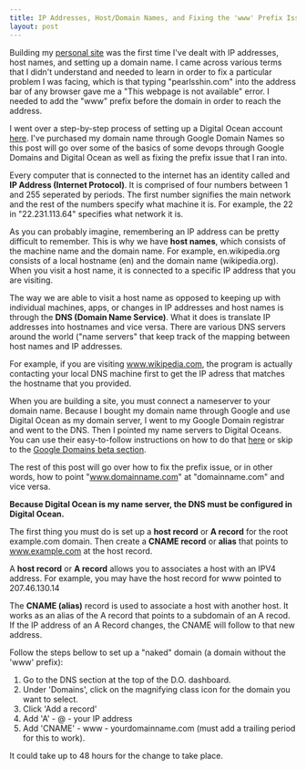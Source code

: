 ```yaml
---
title: IP Addresses, Host/Domain Names, and Fixing the 'www' Prefix Issue
layout: post
---
```


Building my <a href="http://www.pearlsshin.com">personal site</a> was the first time I've dealt with IP addresses, host names, and setting up a domain name. I came across various terms that I didn't understand and needed to learn in order to fix a particular problem I was facing, which is that typing "pearlsshin.com" into the address bar of any browser gave me a "This webpage is not available" error. I needed to add the "www" prefix before the domain in order to reach the address.

I went over a step-by-step process of setting up a Digital Ocean account <a href="http://pearlshin.github.io/2015/03/27/digital-oceans-nginx-devops.html">here</a>. I've purchased my domain name through Google Domain Names so this post will go over some of the basics of some devops through Google Domains and Digital Ocean as well as fixing the prefix issue that I ran into.

Every computer that is connected to the internet has an identity called and <strong>IP Address (Internet Protocol)</strong>. It is comprised of four numbers between 1 and 255 seperated by periods. The first number signifies the main network and the rest of the numbers specify what machine it is. For example, the 22 in "22.231.113.64" specifies what network it is. 

As you can probably imagine, remembering an IP address can be pretty difficult to remember. This is why we have <strong>host names</strong>, which consists of the machine name and the domain name. For example, en.wikipedia.org consists of a local hostname (en) and the domain name (wikipedia.org). When you visit a host name, it is connected to a specific IP address that you are visiting. 

The way we are able to visit a host name as opposed to keeping up with individual machines, apps, or changes in IP addresses and host names is through the <strong>DNS (Domain Name Service)</strong>. What it does is translate IP addresses into hostnames and vice versa. There are various DNS servers around the world ("name servers" that keep track of the mapping between host names and IP addresses. 

For example, if you are visiting www.wikipedia.com, the program is actually contacting your local DNS machine first to get the IP adress that matches the hostname that you provided. 


When you are building a site, you must connect a nameserver to your domain name. Because I bought my domain name through Google and use Digital Ocean as my domain server, I went to my Google Domain registrar and went to the DNS. Then I pointed my name servers to Digital Oceans. You can use their easy-to-follow instructions on how to do that <a href="https://www.digitalocean.com/community/tutorials/how-to-set-up-a-host-name-with-digitalocean">here</a> or skip to the <a href="https://www.digitalocean.com/community/tutorials/how-to-point-to-digitalocean-nameservers-from-common-domain-registrars">Google Domains beta section</a>.

The rest of this post will go over how to fix the prefix issue, or in other words, how to point "www.domainname.com" at "domainname.com" and vice versa. 

**Because Digital Ocean is my name server, the DNS must be configured in Digital Ocean.**

The first thing you must do is set up a <strong>host record</strong> or <strong>A record</strong> for the root example.com domain. Then create a <strong>CNAME record</strong> or <strong>alias</strong> that points to www.example.com at the host record.

A <strong>host record</strong> or <strong>A record</strong> allows you to associates a host with an IPV4 address. For example, you may have the host record for www pointed to 207.46.130.14

The <strong>CNAME (alias)</strong> record is used to associate a host with another host. It works as an alias of the A record that points to a subdomain of an A recod. If the IP address of an A Record changes, the CNAME will follow to that new address. 

Follow the steps bellow to set up a "naked" domain (a domain without the 'www' prefix):<br>


1. Go to the DNS section at the top of the D.O. dashboard.<br>
2. Under 'Domains', click on the magnifying class icon for the domain you want to select.<br>
3. Click 'Add a record'<br>
4. Add 'A' - @ - your IP address<br>
5. Add 'CNAME' - www - yourdomainname.com (must add a trailing period for this to work).


It could take up to 48 hours for the change to take place. 
